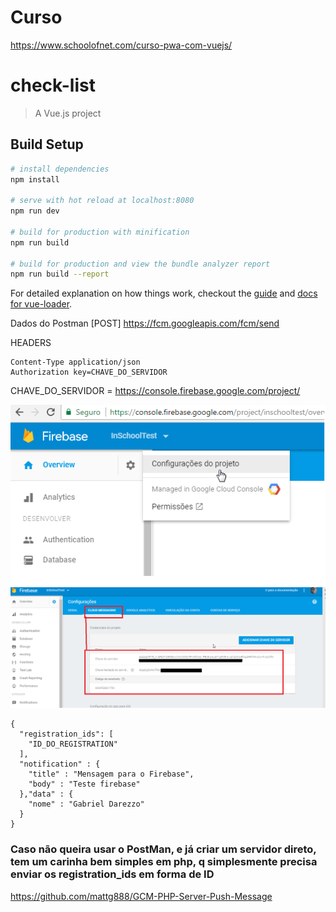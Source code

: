 # Curso   
https://www.schoolofnet.com/curso-pwa-com-vuejs/


# check-list

> A Vue.js project

## Build Setup

``` bash
# install dependencies
npm install

# serve with hot reload at localhost:8080
npm run dev

# build for production with minification
npm run build

# build for production and view the bundle analyzer report
npm run build --report
```

For detailed explanation on how things work, checkout the [guide](http://vuejs-templates.github.io/webpack/) and [docs for vue-loader](http://vuejs.github.io/vue-loader).


Dados do Postman
[POST] https://fcm.googleapis.com/fcm/send 


HEADERS
```
Content-Type application/json
Authorization key=CHAVE_DO_SERVIDOR
```
CHAVE_DO_SERVIDOR = https://console.firebase.google.com/project/

![Scheme](doc/config.png)  
![Scheme](doc/get_token.png)  


```
{
  "registration_ids": [
    "ID_DO_REGISTRATION"
  ],
  "notification" : {
    "title" : "Mensagem para o Firebase",
	"body" : "Teste firebase"
  },"data" : {
    "nome" : "Gabriel Darezzo"
  }
}
```

### Caso não queira usar o PostMan, e já criar um servidor direto, tem um carinha bem simples em php, q simplesmente precisa enviar os registration_ids em forma de ID   
https://github.com/mattg888/GCM-PHP-Server-Push-Message